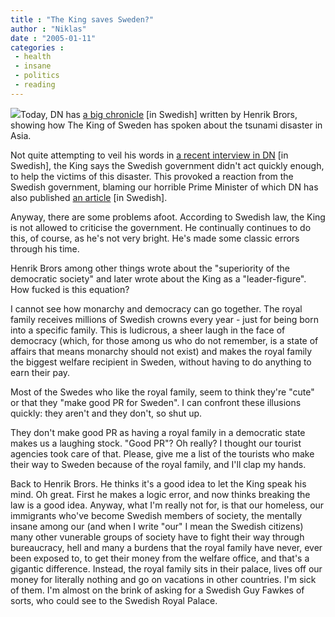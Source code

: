 ```yaml
---
title : "The King saves Sweden?"
author : "Niklas"
date : "2005-01-11"
categories : 
 - health
 - insane
 - politics
 - reading
---
```


![](https://niklasblog.com/wp-content/2005-01-11-knug.gif)Today, DN has [a big chronicle](http://www.dn.se/DNet/jsp/polopoly.jsp?d=1042&a=364497&previousRenderType=6) \[in Swedish\] written by Henrik Brors, showing how The King of Sweden has spoken about the tsunami disaster in Asia.

Not quite attempting to veil his words in [a recent interview in DN](http://www.dn.se/DNet/jsp/polopoly.jsp?d=147&a=363787) \[in Swedish\], the King says the Swedish government didn't act quickly enough, to help the victims of this disaster. This provoked a reaction from the Swedish government, blaming our horrible Prime Minister of which DN has also published [an article](http://www.dn.se/DNet/jsp/polopoly.jsp?d=1042&a=364043) \[in Swedish\].

Anyway, there are some problems afoot. According to Swedish law, the King is not allowed to criticise the government. He continually continues to do this, of course, as he's not very bright. He's made some classic errors through his time.

Henrik Brors among other things wrote about the "superiority of the democratic society" and later wrote about the King as a "leader-figure". How fucked is this equation?

I cannot see how monarchy and democracy can go together. The royal family receives millions of Swedish crowns every year - just for being born into a specific family. This is ludicrous, a sheer laugh in the face of democracy (which, for those among us who do not remember, is a state of affairs that means monarchy should not exist) and makes the royal family the biggest welfare recipient in Sweden, without having to do anything to earn their pay.

Most of the Swedes who like the royal family, seem to think they're "cute" or that they "make good PR for Sweden". I can confront these illusions quickly: they aren't and they don't, so shut up.

They don't make good PR as having a royal family in a democratic state makes us a laughing stock. "Good PR"? Oh really? I thought our tourist agencies took care of that. Please, give me a list of the tourists who make their way to Sweden because of the royal family, and I'll clap my hands.

Back to Henrik Brors. He thinks it's a good idea to let the King speak his mind. Oh great. First he makes a logic error, and now thinks breaking the law is a good idea. Anyway, what I'm really not for, is that our homeless, our immigrants who've become Swedish members of society, the mentally insane among our (and when I write "our" I mean the Swedish citizens) many other vunerable groups of society have to fight their way through bureaucracy, hell and many a burdens that the royal family have never, ever been exposed to, to get their money from the welfare office, and that's a gigantic difference. Instead, the royal family sits in their palace, lives off our money for literally nothing and go on vacations in other countries. I'm sick of them. I'm almost on the brink of asking for a Swedish Guy Fawkes of sorts, who could see to the Swedish Royal Palace.
